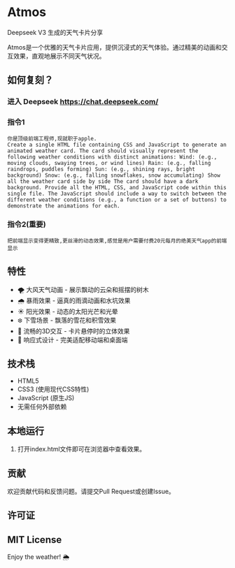 # Atmos
Deepseek V3 生成的天气卡片分享

Atmos是一个优雅的天气卡片应用，提供沉浸式的天气体验。通过精美的动画和交互效果，直观地展示不同天气状况。

## 如何复刻？
### 进入 Deepseek https://chat.deepseek.com/
### 指令1
```
你是顶级前端工程师,现就职于apple.
Create a single HTML file containing CSS and JavaScript to generate an animated weather card. The card should visually represent the following weather conditions with distinct animations: Wind: (e.g., moving clouds, swaying trees, or wind lines) Rain: (e.g., falling raindrops, puddles forming) Sun: (e.g., shining rays, bright background) Snow: (e.g., falling snowflakes, snow accumulating) Show all the weather card side by side The card should have a dark background. Provide all the HTML, CSS, and JavaScript code within this single file. The JavaScript should include a way to switch between the different weather conditions (e.g., a function or a set of buttons) to demonstrate the animations for each.
```
### 指令2(重要)
```
把前端显示变得更精致,更丝滑的动态效果,感觉是用户需要付费20元每月的绝美天气app的前端显示
```

## 特性

- 🌪️ 大风天气动画 - 展示飘动的云朵和摇摆的树木
- 🌧️ 暴雨效果 - 逼真的雨滴动画和水坑效果
- ☀️ 阳光效果 - 动态的太阳光芒和光晕
- ❄️ 下雪场景 - 飘落的雪花和积雪效果
- 💫 流畅的3D交互 - 卡片悬停时的立体效果
- 📱 响应式设计 - 完美适配移动端和桌面端

## 技术栈

- HTML5
- CSS3 (使用现代CSS特性)
- JavaScript (原生JS)
- 无需任何外部依赖

## 本地运行

1. 打开index.html文件即可在浏览器中查看效果。

## 贡献
欢迎贡献代码和反馈问题。请提交Pull Request或创建Issue。
## 许可证
MIT License
---
Enjoy the weather! 🌦️
